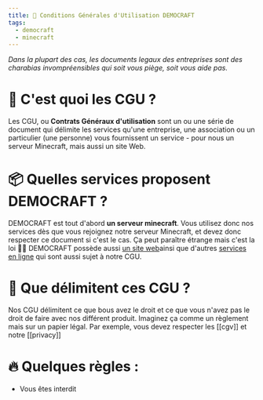```yaml
---
title: 📝 Conditions Générales d'Utilisation DEMOCRAFT
tags:
  - democraft
  - minecraft
---
```

*Dans la plupart des cas, les documents legaux des entreprises sont des charabias invompréensibles qui soit vous piège, soit vous aide pas.*
# 🤔 C'est quoi les CGU ?
Les CGU, ou **Contrats Généraux d'utilisation** sont un ou une série de document qui délimite les services qu'une entreprise, une association ou un particulier (une personne) vous fournissent un service - pour nous un serveur Minecraft, mais aussi un site Web.

# 📦 Quelles services proposent DEMOCRAFT ?
DEMOCRAFT est tout d'abord **un serveur minecraft**. Vous utilisez donc nos services dès que vous rejoignez notre serveur Minecraft, et devez donc respecter ce document si c'est le cas. Ça peut paraître étrange mais c'est la loi 🤷‍♂️
DEMOCRAFT possède aussi [un site web](https://democraft.fr)ainsi que d'autres [services en ligne](./web) qui sont aussi sujet à notre CGU.

# 🚧 Que délimitent ces CGU ?
Nos CGU délimitent ce que bous avez le droit et ce que vous n'avez pas le droit de faire avec nos différent produit. Imaginez ça comme un règlement mais sur un papier légal. Par exemple, vous devez respecter les [[cgv]] et notre [[privacy]] 

# 🔥 Quelques règles :
- Vous êtes interdit